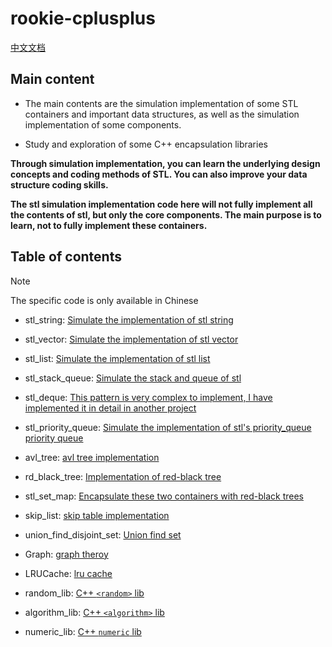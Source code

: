# rookie-cplusplus

[中文文档](./README-CN.md)

## Main content

- The main contents are the simulation implementation of some STL containers and important data structures, as well as the simulation implementation of some components.

- Study and exploration of some C++ encapsulation libraries

**Through simulation implementation, you can learn the underlying design concepts and coding methods of STL. You can also improve your data structure coding skills.**

**The stl simulation implementation code here will not fully implement all the contents of stl, but only the core components. The main purpose is to learn, not to fully implement these containers.**

## Table of contents

> [!NOTE]
> The specific code is only available in Chinese

- stl_string: [Simulate the implementation of stl string](./stl_string/)

- stl_vector: [Simulate the implementation of stl vector](./stl_vector/)

- stl_list: [Simulate the implementation of stl list](./stl_list/)

- stl_stack_queue: [Simulate the stack and queue of stl](./stl_stack_queue/)

- stl_deque: [This pattern is very complex to implement, I have implemented it in detail in another project](https://github.com/ffengc/STL-based-Deque-implementation)

- stl_priority_queue: [Simulate the implementation of stl's priority_queue priority queue](./stl_priority_queue/)

- avl_tree: [avl tree implementation](./avl_tree/)

- rd_black_tree: [Implementation of red-black tree](./red_black_tree/)

- stl_set_map: [Encapsulate these two containers with red-black trees](./stl_set_map/)

- skip_list: [skip table implementation](./skip_list/)

- union_find_disjoint_set: [Union find set](./union_find_disjoint_set/)

- Graph: [graph theroy](./Graph/)

- LRUCache: [lru cache](./LRUCache/)

- random_lib: [C++ `<random>` lib](./random_lib/)

- algorithm_lib: [C++ `<algorithm>` lib](./algorithm_lib/)

- numeric_lib: [C++ `numeric` lib](./numeric_lib/)